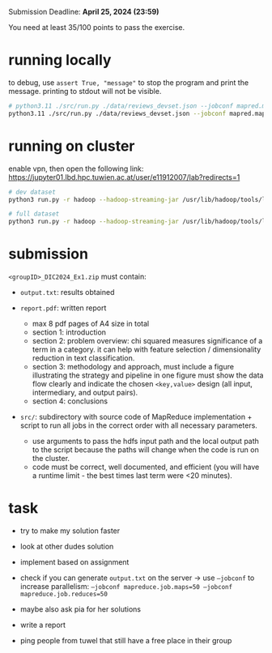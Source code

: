 Submission Deadline: **April 25, 2024 (23:59)**

You need at least 35/100 points to pass the exercise.

# running locally

to debug, use `assert True, "message"` to stop the program and print the message. printing to stdout will not be visible.

```bash
# python3.11 ./src/run.py ./data/reviews_devset.json --jobconf mapred.map.tasks=12 --jobconf mapred.reduce.tasks=12 --stopwords ./data/stopwords.txt > output.txt
python3.11 ./src/run.py ./data/reviews_devset.json --jobconf mapred.map.tasks=12 --jobconf mapred.reduce.tasks=12 --stopwords ./data/stopwords.txt > output.txt
```

# running on cluster

enable vpn, then open the following link: https://jupyter01.lbd.hpc.tuwien.ac.at/user/e11912007/lab?redirects=1

```bash
# dev dataset
python3 run.py -r hadoop --hadoop-streaming-jar /usr/lib/hadoop/tools/lib/hadoop-streaming-3.3.5.jar hdfs:///user/dic24_shared/amazon-reviews/full/reviews_devset.json --stopwords stopwords.txt > output.txt

# full dataset
python3 run.py -r hadoop --hadoop-streaming-jar /usr/lib/hadoop/tools/lib/hadoop-streaming-3.3.5.jar hdfs:///user/dic24_shared/amazon-reviews/full/reviewscombined.json --stopwords stopwords.txt > output.txt
```

# submission

`<groupID>_DIC2024_Ex1.zip` must contain:

-   `output.txt`: results obtained
-   `report.pdf`: written report

    -   max 8 pdf pages of A4 size in total
    -   section 1: introduction
    -   section 2: problem overview: chi squared measures significance of a term in a category. it can help with feature selection / dimensionality reduction in text classification.
    -   section 3: methodology and approach, must include a figure illustrating the strategy and pipeline in one figure must show the data flow clearly and indicate the chosen `<key,value>` design (all input, intermediary, and output pairs).
    -   section 4: conclusions

-   `src/`: subdirectory with source code of MapReduce implementation + script to run all jobs in the correct order with all necessary parameters.
    -   use arguments to pass the hdfs input path and the local output path to the script because the paths will change when the code is run on the cluster.
    -   code must be correct, well documented, and efficient (you will have a runtime limit - the best times last term were <20 minutes).

# task

-   try to make my solution faster
-   look at other dudes solution

-   implement based on assignment
-   check if you can generate `output.txt` on the server -> use `–jobconf` to increase parallelism: `–jobconf mapreduce.job.maps=50 –jobconf mapreduce.job.reduces=50`
-   maybe also ask pia for her solutions
-   write a report

-   ping people from tuwel that still have a free place in their group
